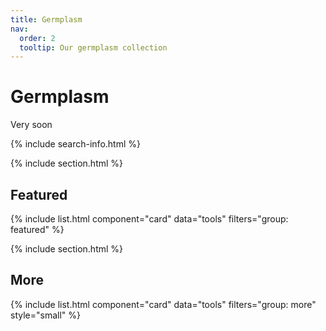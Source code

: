 ```yaml
---
title: Germplasm
nav:
  order: 2
  tooltip: Our germplasm collection
---
```


# <i class="fas fa-tools"></i>Germplasm

Very soon

{% include search-info.html %}

{% include section.html %}

## Featured

{% include list.html component="card" data="tools" filters="group: featured" %}

{% include section.html %}

## More

{% include list.html component="card" data="tools" filters="group: more" style="small" %}
